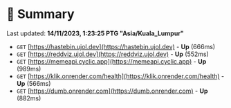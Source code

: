 # 📖 Summary
Last updated: **14/11/2023, 1:23:25 PTG "Asia/Kuala_Lumpur"**

- `GET` [https://hastebin.ujol.dev](https://hastebin.ujol.dev) - **Up** (666ms)
- `GET` [https://reddviz.ujol.dev](https://reddviz.ujol.dev) - **Up** (552ms)
- `GET` [https://memeapi.cyclic.app](https://memeapi.cyclic.app) - **Up** (989ms)
- `GET` [https://klik.onrender.com/health](https://klik.onrender.com/health) - **Up** (566ms)
- `GET` [https://dumb.onrender.com](https://dumb.onrender.com) - **Up** (882ms)
